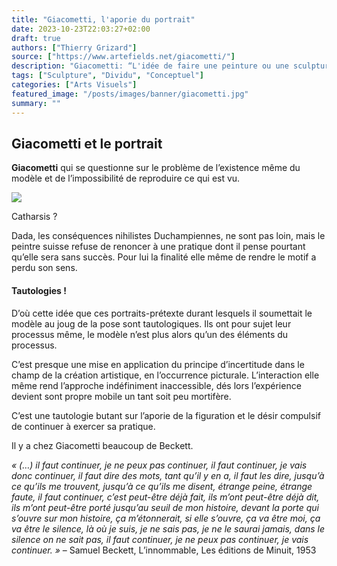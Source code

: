 ```yaml
---
title: "Giacometti, l'aporie du portrait"
date: 2023-10-23T22:03:27+02:00
draft: true
authors: ["Thierry Grizard"]
source: ["https://www.artefields.net/giacometti/"]
description: "Giacometti: “L'idée de faire une peinture ou une sculpture de la chose telle que je la vois ne m'effleure plus.” "
tags: ["Sculpture", "Dividu", "Conceptuel"]
categories: ["Arts Visuels"]
featured_image: "/posts/images/banner/giacometti.jpg"
summary: ""
---
```

## Giacometti et le portrait

**Giacometti** qui se questionne sur le problème de l’existence même du modèle et de l’impossibilité de reproduire ce qui est vu.

![](/posts/images/banner/giacometti/giacometti-300x150.jpg)

Catharsis ?

Dada, les conséquences nihilistes Duchampiennes, ne sont pas loin, mais le peintre suisse refuse de renoncer à une pratique dont il pense pourtant qu’elle sera sans succès. Pour lui la finalité elle même de rendre le motif a perdu son sens.

#### Tautologies !

D’où cette idée que ces portraits-prétexte durant lesquels il soumettait le modèle au joug de la pose sont tautologiques. Ils ont pour sujet leur processus même, le modèle n’est plus alors qu’un des éléments du processus.

C’est presque une mise en application du principe d’incertitude dans le champ de la création artistique, en l’occurrence picturale. L’interaction elle même rend l’approche indéfiniment inaccessible, dés lors l’expérience devient sont propre mobile un tant soit peu mortifère.

C’est une tautologie butant sur l’aporie de la figuration et le désir compulsif de continuer à exercer sa pratique.

Il y a chez Giacometti beaucoup de Beckett.

*« (…) il faut continuer, je ne peux pas continuer, il faut continuer, je vais donc continuer, il faut dire des mots, tant qu’il y en a, il faut les dire, jusqu’à ce qu’ils me trouvent, jusqu’à ce qu’ils me disent, étrange peine, étrange faute, il faut continuer, c’est peut-être déjà fait, ils m’ont peut-être déjà dit, ils m’ont peut-être porté jusqu’au seuil de mon histoire, devant la porte qui s’ouvre sur mon histoire, ça m’étonnerait, si elle s’ouvre, ça va être moi, ça va être le silence, là où je suis, je ne sais pas, je ne le saurai jamais, dans le silence on ne sait pas, il faut continuer, je ne peux pas continuer, je vais continuer. »* – Samuel Beckett, L’innommable, Les éditions de Minuit, 1953
